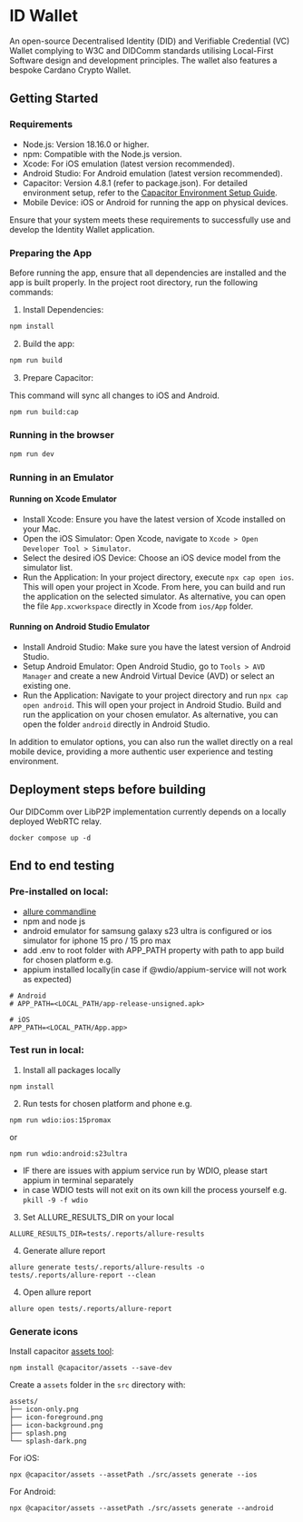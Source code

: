# ID Wallet
An open-source Decentralised Identity (DID) and Verifiable Credential (VC) Wallet complying to W3C and DIDComm standards utilising Local-First Software design and development principles.  The wallet also features a bespoke Cardano Crypto Wallet. 

## Getting Started

### Requirements
- Node.js: Version 18.16.0 or higher.
- npm: Compatible with the Node.js version.
- Xcode: For iOS emulation (latest version recommended).
- Android Studio: For Android emulation (latest version recommended).
- Capacitor: Version 4.8.1 (refer to package.json).  For detailed environment setup, refer to the [Capacitor Environment Setup Guide](https://capacitorjs.com/docs/getting-started/environment-setup).
- Mobile Device: iOS or Android for running the app on physical devices.

Ensure that your system meets these requirements to successfully use and develop the Identity Wallet application.

### Preparing the App
Before running the app, ensure that all dependencies are installed and the app is built properly. In the project root directory, run the following commands:
1. Install Dependencies:
```bash
npm install
```
2. Build the app:
```bash
npm run build
```
3. Prepare Capacitor:

This command will sync all changes to iOS and Android.
```bash
npm run build:cap
```

###  Running in the browser
```bash
npm run dev
```

###  Running in an Emulator
#### Running on Xcode Emulator
- Install Xcode: Ensure you have the latest version of Xcode installed on your Mac.
- Open the iOS Simulator: Open Xcode, navigate to `Xcode > Open Developer Tool > Simulator`.
- Select the desired iOS Device: Choose an iOS device model from the simulator list.
- Run the Application: In your project directory, execute `npx cap open ios`. This will open your project in Xcode. From here, you can build and run the application on the selected simulator. 
As alternative, you can open the file `App.xcworkspace` directly in Xcode from `ios/App` folder. 

#### Running on Android Studio Emulator
- Install Android Studio: Make sure you have the latest version of Android Studio.
- Setup Android Emulator: Open Android Studio, go to `Tools > AVD Manager` and create a new Android Virtual Device (AVD) or select an existing one.
- Run the Application: Navigate to your project directory and run `npx cap open android`. This will open your project in Android Studio. Build and run the application on your chosen emulator.
As alternative, you can open the folder `android` directly in Android Studio.

In addition to emulator options, you can also run the wallet directly on a real mobile device, providing a more authentic user experience and testing environment.

## Deployment steps before building
Our DIDComm over LibP2P implementation currently depends on a locally deployed WebRTC relay.
```
docker compose up -d
```

## End to end testing
### Pre-installed on local:

- [allure commandline](https://docs.qameta.io/allure-report/#_installing_a_commandline)
- npm and node js
- android emulator for samsung galaxy s23 ultra is configured or ios simulator for iphone 15 pro / 15 pro max
- add .env to root folder with APP_PATH property with path to app build for chosen platform e.g.
- appium installed locally(in case if @wdio/appium-service will not work as expected)
```
# Android
# APP_PATH=<LOCAL_PATH/app-release-unsigned.apk>

# iOS
APP_PATH=<LOCAL_PATH/App.app>
```
### Test run in local:

1. Install all packages locally

```
npm install
```

2. Run tests for chosen platform and phone e.g.

```
npm run wdio:ios:15promax
```
or
```
npm run wdio:android:s23ultra
```
- IF there are issues with appium service run by WDIO, please start appium in terminal separately
- in case WDIO tests will not exit on its own kill the process yourself e.g. ``` pkill -9 -f wdio  ```

3. Set ALLURE_RESULTS_DIR on your local
```
ALLURE_RESULTS_DIR=tests/.reports/allure-results
```
4. Generate allure report
```
allure generate tests/.reports/allure-results -o tests/.reports/allure-report --clean
```

4. Open allure report
```
allure open tests/.reports/allure-report
```

### Generate icons

Install capacitor [assets tool](https://capacitorjs.com/docs/guides/splash-screens-and-icons):
```
npm install @capacitor/assets --save-dev
```

Create a `assets` folder in the `src` directory with:
```
assets/
├── icon-only.png
├── icon-foreground.png
├── icon-background.png
├── splash.png
└── splash-dark.png
```

For iOS: 
```
npx @capacitor/assets --assetPath ./src/assets generate --ios
```
For Android: 
```
npx @capacitor/assets --assetPath ./src/assets generate --android
```
